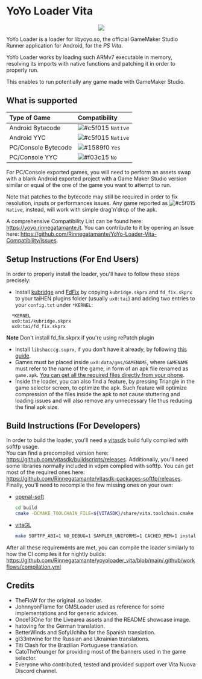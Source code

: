# YoYo Loader Vita

<p align="center"><img src="./screenshots/game.png"></p>

YoYo Loader is a loader for libyoyo.so, the official GameMaker Studio Runner application for Android, for the *PS Vita*.

YoYo Loader works by loading such ARMv7 executable in memory, resolving its imports with native functions and patching it in order to properly run.

This enables to run potentially any game made with GameMaker Studio.

## What is supported

| Type of Game         | Compatibility                                                            |
| :------------------- |:------------------------------------------------------------------------ |
| Android Bytecode     | ![#c5f015](https://via.placeholder.com/15/c5f015/000000?text=+) `Native` |
| Android YYC          | ![#c5f015](https://via.placeholder.com/15/c5f015/000000?text=+) `Native` |
| PC/Console Bytecode  | ![#1589f0](https://via.placeholder.com/15/1589f0/000000?text=+) `Yes`    |
| PC/Console YYC       | ![#f03c15](https://via.placeholder.com/15/f03c15/000000?text=+) `No`     |

For PC/Console exported games, you will need to perform an assets swap with a blank Android exported project with a Game Maker Studio version similar or equal of the one of the game you want to attempt to run.

Note that patches to the bytecode may still be required in order to fix resolution, inputs or performances issues. Any game reported as ![#c5f015](https://via.placeholder.com/15/c5f015/000000?text=+) `Native`, instead, will work with simple drag'n'drop of the apk.

A comprehensive Compatibility List can be found here: https://yoyo.rinnegatamante.it. You can contribute to it by opening an Issue here: https://github.com/Rinnegatamante/YoYo-Loader-Vita-Compatibility/issues.

## Setup Instructions (For End Users)

In order to properly install the loader, you'll have to follow these steps precisely:

- Install [kubridge](https://github.com/TheOfficialFloW/kubridge/releases/) and [FdFix](https://github.com/TheOfficialFloW/FdFix/releases/) by copying `kubridge.skprx` and `fd_fix.skprx` to your taiHEN plugins folder (usually `ux0:tai`) and adding two entries to your `config.txt` under `*KERNEL`:
  
```
  *KERNEL
  ux0:tai/kubridge.skprx
  ux0:tai/fd_fix.skprx
```

**Note** Don't install fd_fix.skprx if you're using rePatch plugin

- Install `libshacccg.suprx`, if you don't have it already, by following [this guide](https://samilops2.gitbook.io/vita-troubleshooting-guide/shader-compiler/extract-libshacccg.suprx).
- Games must be placed inside `ux0:data/gms/GAMENAME`, where `GAMENAME` must refer to the name of the game, in form of an apk file renamed as `game.apk`. [You can get all the required files directly from your phone](https://stackoverflow.com/questions/11012976/how-do-i-get-the-apk-of-an-installed-app-without-root-access).
- Inside the loader, you can also find a feature, by pressing Triangle in the game selector screen, to optimize the apk. Such feature will optimize compression of the files inside the apk to not cause stuttering and loading issues and will also remove any unnecessary file thus reducing the final apk size.

## Build Instructions (For Developers)

In order to build the loader, you'll need a [vitasdk](https://github.com/vitasdk) build fully compiled with softfp usage.  
You can find a precompiled version here: https://github.com/vitasdk/buildscripts/releases.
Additionally, you'll need some libraries normally included in vdpm compiled with softfp. You can get most of the required ones here: https://github.com/Rinnegatamante/vitasdk-packages-softfp/releases.
Finally, you'll need to recompile the few missing ones on your own:

- [openal-soft](https://github.com/isage/openal-soft/tree/vita-1.19.1)

    ```bash
    cd build
    cmake -DCMAKE_TOOLCHAIN_FILE=${VITASDK}/share/vita.toolchain.cmake -DCMAKE_BUILD_TYPE=Release -DCMAKE_C_FLAGS=-mfloat-abi=softfp .. && make install
    ```

- [vitaGL](https://github.com/Rinnegatamante/vitaGL)

    ````bash
    make SOFTFP_ABI=1 NO_DEBUG=1 SAMPLER_UNIFORMS=1 CACHED_MEM=1 install
    ````

After all these requirements are met, you can compile the loader similarly to how the CI compiles it for nightly builds: https://github.com/Rinnegatamante/yoyoloader_vita/blob/main/.github/workflows/compilation.yml

## Credits

- TheFloW for the original .so loader.
- JohnnyonFlame for GMSLoader used as reference for some implementations and for generic advices.
- Once13One for the Livearea assets and the README showcase image.
- hatoving for the German translation.
- BetterWinds and SofyUchiha for the Spanish translation.
- gl33ntwine for the Russian and Ukrainian translations.
- Titi Clash for the Brazilian Portuguese translation.
- CatoTheYounger for providing most of the banners used in the game selector.
- Everyone who contributed, tested and provided support over Vita Nuova Discord channel.
